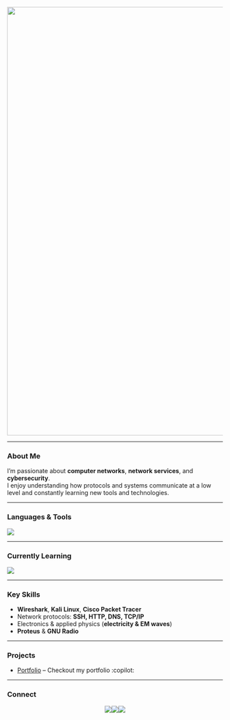 <p align="center">
<img src="https://github.com/ForcexDev/ForcexDev/blob/main/200h.gif" width="1000"/>
</p>

---

### About Me
I’m passionate about **computer networks**, **network services**, and **cybersecurity**.  
I enjoy understanding how protocols and systems communicate at a low level and constantly learning new tools and technologies.


---

### Languages & Tools
<p align="left">
  <img src="https://skillicons.dev/icons?i=cpp,java,python,lua,bash,js,html,css,vscode,git,webstorm,nginx,express,nodejs,aws,postgres,mongodb,linux,windows,kali,ubuntu,docker,ps,blender," />
</p>

---

### Currently Learning
<p align="left">
  <img src="https://skillicons.dev/icons?i=docker,lua,kali"/>
</p>

---

### Key Skills
- **Wireshark**, **Kali Linux**, **Cisco Packet Tracer** 
- Network protocols: **SSH, HTTP, DNS, TCP/IP**  
- Electronics & applied physics (**electricity & EM waves**)  
- **Proteus** & **GNU Radio**  

---

### Projects
- [Portfolio](https://forcexdev.github.io/ForcexDevPort/) – Checkout my portfolio :copilot:

---

### Connect
<p align="center">
  <a href="https://discord.com/users/forcex" target="_blank"><img src="https://img.shields.io/badge/Discord-%23121212.svg?style=for-the-badge&logo=discord&logoColor=%235865F2" /></a><a href="https://tryhackme.com/p/ForcexDev" target="_blank"><img src="https://img.shields.io/badge/TryHackMe-%23121212.svg?style=for-the-badge&logo=tryhackme&logoColor=red" /></a><a href="https://leetcode.com/ForcexDev/" target="_blank"><img src="https://img.shields.io/badge/LeetCode-%23121212.svg?style=for-the-badge&logo=leetcode&logoColor=yellow" /></a>
</p>

